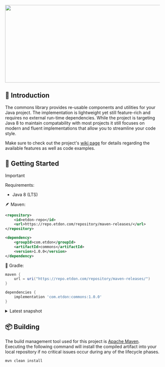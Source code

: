 <p align="center">  
    <img src="https://i.imgur.com/Pyluzxt.png" width=1012 height=253>    
</p>

## 🔰 Introduction

The commons library provides re-usable components and utilities for your Java project. The implementation is lightweight yet still feature-rich and requires no external run-time dependencies. While the project is targeting Java 8 to maintain compatability
with most projects it still focuses on modern and fluent implementations that allow you to streamline your code style.

Make sure to check out the project's [wiki page](https://docs.etdon.com/commons/) for details regarding the available features as well as code examples.

## 🚀 Getting Started

> [!IMPORTANT]
> Requirements:
> - Java 8 (LTS)

🪶 Maven:
```xml
<repository>
    <id>etdon-repo</id>
    <url>https://repo.etdon.com/repository/maven-releases/</url>
</repository>
```

```xml
<dependency>
    <groupId>com.etdon</groupId>
    <artifactId>commons</artifactId>
    <version>1.0.0</version>
</dependency>
```

🐘 Gradle:
```groovy
maven {         
    url = uri("https://repo.etdon.com/repository/maven-releases/")
}
```

```groovy
dependencies {
    implementation 'com.etdon:commons:1.0.0'
}
```

<details>
  <summary>Latest snapshot</summary>

🪶 Maven:
```xml
<repository>
    <id>etdon-repo</id>
    <url>https://repo.etdon.com/repository/maven-snapshots/</url>
</repository>
```

```xml
<dependency>
    <groupId>com.etdon</groupId>
    <artifactId>commons</artifactId>
    <version>1.0.1-SNAPSHOT</version>
</dependency>
```

🐘 Gradle:
```groovy
maven {         
    url = uri("https://repo.etdon.com/repository/maven-snapshots/")
}
```

```groovy
dependencies {
    implementation 'com.etdon:commons:1.0.1-SNAPSHOT'
}
```

</details>

## 📦 Building
The build management tool used for this project is [Apache Maven](https://maven.apache.org/). Executing the following command will install the compiled artifact into your local repository if no critical issues occur during any of the lifecycle phases.
```
mvn clean install
```
